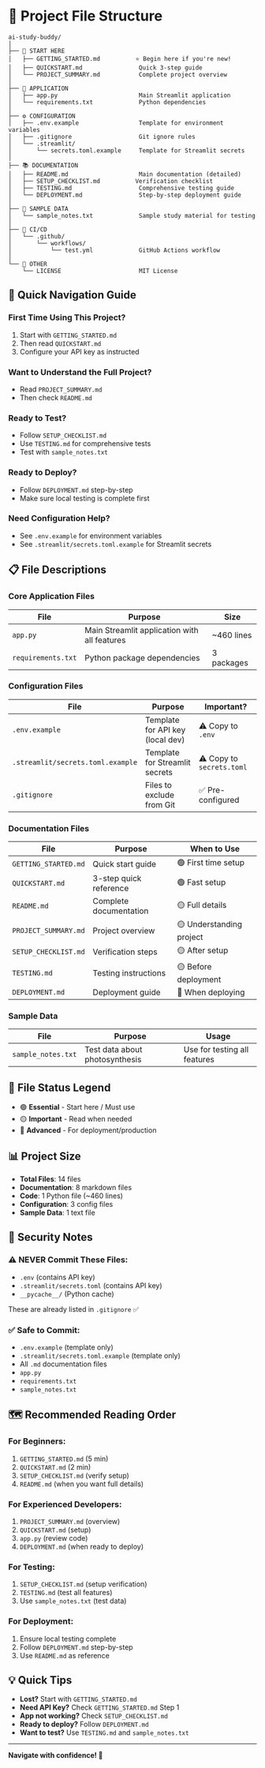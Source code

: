 # 📂 Project File Structure

```
ai-study-buddy/
│
├── 🚀 START HERE
│   ├── GETTING_STARTED.md          ⭐ Begin here if you're new!
│   ├── QUICKSTART.md                Quick 3-step guide
│   └── PROJECT_SUMMARY.md           Complete project overview
│
├── 📱 APPLICATION
│   ├── app.py                       Main Streamlit application
│   └── requirements.txt             Python dependencies
│
├── ⚙️ CONFIGURATION
│   ├── .env.example                 Template for environment variables
│   ├── .gitignore                   Git ignore rules
│   └── .streamlit/
│       └── secrets.toml.example     Template for Streamlit secrets
│
├── 📚 DOCUMENTATION
│   ├── README.md                    Main documentation (detailed)
│   ├── SETUP_CHECKLIST.md          Verification checklist
│   ├── TESTING.md                   Comprehensive testing guide
│   └── DEPLOYMENT.md                Step-by-step deployment guide
│
├── 📝 SAMPLE DATA
│   └── sample_notes.txt             Sample study material for testing
│
├── 🔧 CI/CD
│   └── .github/
│       └── workflows/
│           └── test.yml             GitHub Actions workflow
│
└── 📄 OTHER
    └── LICENSE                      MIT License

```

## 🎯 Quick Navigation Guide

### First Time Using This Project?
1. Start with `GETTING_STARTED.md`
2. Then read `QUICKSTART.md`
3. Configure your API key as instructed

### Want to Understand the Full Project?
- Read `PROJECT_SUMMARY.md`
- Then check `README.md`

### Ready to Test?
- Follow `SETUP_CHECKLIST.md`
- Use `TESTING.md` for comprehensive tests
- Test with `sample_notes.txt`

### Ready to Deploy?
- Follow `DEPLOYMENT.md` step-by-step
- Make sure local testing is complete first

### Need Configuration Help?
- See `.env.example` for environment variables
- See `.streamlit/secrets.toml.example` for Streamlit secrets

## 📋 File Descriptions

### Core Application Files

| File | Purpose | Size |
|------|---------|------|
| `app.py` | Main Streamlit application with all features | ~460 lines |
| `requirements.txt` | Python package dependencies | 3 packages |

### Configuration Files

| File | Purpose | Important? |
|------|---------|------------|
| `.env.example` | Template for API key (local dev) | ⚠️ Copy to `.env` |
| `.streamlit/secrets.toml.example` | Template for Streamlit secrets | ⚠️ Copy to `secrets.toml` |
| `.gitignore` | Files to exclude from Git | ✅ Pre-configured |

### Documentation Files

| File | Purpose | When to Use |
|------|---------|-------------|
| `GETTING_STARTED.md` | Quick start guide | 🟢 First time setup |
| `QUICKSTART.md` | 3-step quick reference | 🟢 Fast setup |
| `README.md` | Complete documentation | 🟡 Full details |
| `PROJECT_SUMMARY.md` | Project overview | 🟡 Understanding project |
| `SETUP_CHECKLIST.md` | Verification steps | 🟡 After setup |
| `TESTING.md` | Testing instructions | 🟡 Before deployment |
| `DEPLOYMENT.md` | Deployment guide | 🔴 When deploying |

### Sample Data

| File | Purpose | Usage |
|------|---------|-------|
| `sample_notes.txt` | Test data about photosynthesis | Use for testing all features |

## 🎨 File Status Legend

- 🟢 **Essential** - Start here / Must use
- 🟡 **Important** - Read when needed
- 🔴 **Advanced** - For deployment/production

## 📊 Project Size

- **Total Files**: 14 files
- **Documentation**: 8 markdown files
- **Code**: 1 Python file (~460 lines)
- **Configuration**: 3 config files
- **Sample Data**: 1 text file

## 🔐 Security Notes

### ⚠️ NEVER Commit These Files:
- `.env` (contains API key)
- `.streamlit/secrets.toml` (contains API key)
- `__pycache__/` (Python cache)

These are already listed in `.gitignore` ✅

### ✅ Safe to Commit:
- `.env.example` (template only)
- `.streamlit/secrets.toml.example` (template only)
- All `.md` documentation files
- `app.py`
- `requirements.txt`
- `sample_notes.txt`

## 🗺️ Recommended Reading Order

### For Beginners:
1. `GETTING_STARTED.md` (5 min)
2. `QUICKSTART.md` (2 min)
3. `SETUP_CHECKLIST.md` (verify setup)
4. `README.md` (when you want full details)

### For Experienced Developers:
1. `PROJECT_SUMMARY.md` (overview)
2. `QUICKSTART.md` (setup)
3. `app.py` (review code)
4. `DEPLOYMENT.md` (when ready to deploy)

### For Testing:
1. `SETUP_CHECKLIST.md` (setup verification)
2. `TESTING.md` (test all features)
3. Use `sample_notes.txt` (test data)

### For Deployment:
1. Ensure local testing complete
2. Follow `DEPLOYMENT.md` step-by-step
3. Use `README.md` as reference

## 💡 Quick Tips

- **Lost?** Start with `GETTING_STARTED.md`
- **Need API Key?** Check `GETTING_STARTED.md` Step 1
- **App not working?** Check `SETUP_CHECKLIST.md`
- **Ready to deploy?** Follow `DEPLOYMENT.md`
- **Want to test?** Use `TESTING.md` and `sample_notes.txt`

---

**Navigate with confidence! 🧭**
